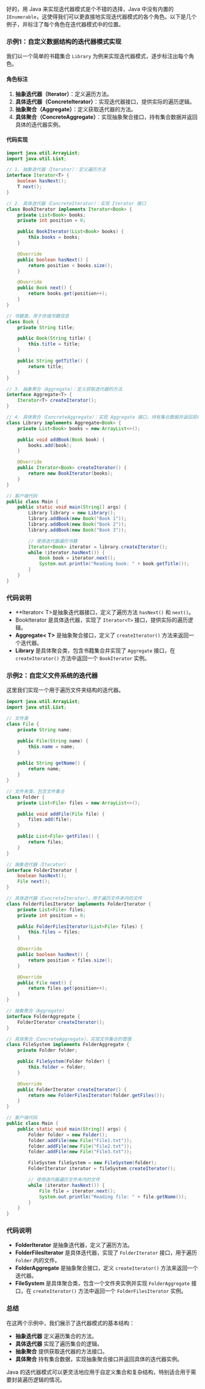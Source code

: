 好的，用 Java 来实现迭代器模式是个不错的选择，Java 中没有内置的 `IEnumerable`，这使得我们可以更直接地实现迭代器模式的各个角色。以下是几个例子，并标注了每个角色在迭代器模式中的位置。

### 示例1：自定义数据结构的迭代器模式实现
我们以一个简单的书籍集合 `Library` 为例来实现迭代器模式，逐步标注出每个角色。

#### 角色标注
1. **抽象迭代器（Iterator）**：定义遍历方法。
2. **具体迭代器（ConcreteIterator）**：实现迭代器接口，提供实际的遍历逻辑。
3. **抽象聚合（Aggregate）**：定义获取迭代器的方法。
4. **具体聚合（ConcreteAggregate）**：实现抽象聚合接口，持有集合数据并返回具体的迭代器实例。

#### 代码实现

```java
import java.util.ArrayList;
import java.util.List;

// 1. 抽象迭代器（Iterator）：定义遍历方法
interface Iterator<T> {
    boolean hasNext();
    T next();
}

// 2. 具体迭代器（ConcreteIterator）：实现 Iterator 接口
class BookIterator implements Iterator<Book> {
    private List<Book> books;
    private int position = 0;

    public BookIterator(List<Book> books) {
        this.books = books;
    }

    @Override
    public boolean hasNext() {
        return position < books.size();
    }

    @Override
    public Book next() {
        return books.get(position++);
    }
}

// 书籍类，用于存储书籍信息
class Book {
    private String title;

    public Book(String title) {
        this.title = title;
    }

    public String getTitle() {
        return title;
    }
}

// 3. 抽象聚合（Aggregate）：定义获取迭代器的方法
interface Aggregate<T> {
    Iterator<T> createIterator();
}

// 4. 具体聚合（ConcreteAggregate）：实现 Aggregate 接口，持有集合数据并返回具体迭代器
class Library implements Aggregate<Book> {
    private List<Book> books = new ArrayList<>();

    public void addBook(Book book) {
        books.add(book);
    }

    @Override
    public Iterator<Book> createIterator() {
        return new BookIterator(books);
    }
}

// 客户端代码
public class Main {
    public static void main(String[] args) {
        Library library = new Library();
        library.addBook(new Book("Book 1"));
        library.addBook(new Book("Book 2"));
        library.addBook(new Book("Book 3"));

        // 使用迭代器遍历书籍
        Iterator<Book> iterator = library.createIterator();
        while (iterator.hasNext()) {
            Book book = iterator.next();
            System.out.println("Reading book: " + book.getTitle());
        }
    }
}
```

### 代码说明
- **Iterator< T>是抽象迭代器接口，定义了遍历方法 `hasNext()` 和 `next()`。
- BookIterator 是具体迭代器，实现了 `Iterator<T>` 接口，提供实际的遍历逻辑。
- **Aggregate< T>** 是抽象聚合接口，定义了 `createIterator()` 方法来返回一个迭代器。
- **Library** 是具体聚合类，包含书籍集合并实现了 `Aggregate` 接口，在 `createIterator()` 方法中返回一个 `BookIterator` 实例。

### 示例2：自定义文件系统的迭代器
这里我们实现一个用于遍历文件夹结构的迭代器。

```java
import java.util.ArrayList;
import java.util.List;

// 文件类
class File {
    private String name;

    public File(String name) {
        this.name = name;
    }

    public String getName() {
        return name;
    }
}

// 文件夹类，包含文件集合
class Folder {
    private List<File> files = new ArrayList<>();

    public void addFile(File file) {
        files.add(file);
    }

    public List<File> getFiles() {
        return files;
    }
}

// 抽象迭代器（Iterator）
interface FolderIterator {
    boolean hasNext();
    File next();
}

// 具体迭代器（ConcreteIterator），用于遍历文件夹内的文件
class FolderFilesIterator implements FolderIterator {
    private List<File> files;
    private int position = 0;

    public FolderFilesIterator(List<File> files) {
        this.files = files;
    }

    @Override
    public boolean hasNext() {
        return position < files.size();
    }

    @Override
    public File next() {
        return files.get(position++);
    }
}

// 抽象聚合（Aggregate）
interface FolderAggregate {
    FolderIterator createIterator();
}

// 具体聚合（ConcreteAggregate），实现文件集合的管理
class FileSystem implements FolderAggregate {
    private Folder folder;

    public FileSystem(Folder folder) {
        this.folder = folder;
    }

    @Override
    public FolderIterator createIterator() {
        return new FolderFilesIterator(folder.getFiles());
    }
}

// 客户端代码
public class Main {
    public static void main(String[] args) {
        Folder folder = new Folder();
        folder.addFile(new File("File1.txt"));
        folder.addFile(new File("File2.txt"));
        folder.addFile(new File("File3.txt"));

        FileSystem fileSystem = new FileSystem(folder);
        FolderIterator iterator = fileSystem.createIterator();

        // 使用迭代器遍历文件夹内的文件
        while (iterator.hasNext()) {
            File file = iterator.next();
            System.out.println("Reading file: " + file.getName());
        }
    }
}
```

### 代码说明
- **FolderIterator** 是抽象迭代器，定义了遍历方法。
- **FolderFilesIterator** 是具体迭代器，实现了 `FolderIterator` 接口，用于遍历 `Folder` 内的文件。
- **FolderAggregate** 是抽象聚合接口，定义 `createIterator()` 方法来返回一个迭代器。
- **FileSystem** 是具体聚合类，包含一个文件夹实例并实现 `FolderAggregate` 接口，在 `createIterator()` 方法中返回一个 `FolderFilesIterator` 实例。

### 总结
在这两个示例中，我们展示了迭代器模式的基本结构：
- **抽象迭代器** 定义遍历集合的方法。
- **具体迭代器** 实现了遍历集合的逻辑。
- **抽象聚合** 提供获取迭代器的方法接口。
- **具体聚合** 持有集合数据，实现抽象聚合接口并返回具体的迭代器实例。

Java 的迭代器模式可以更灵活地应用于自定义集合和复杂结构，特别适合用于需要封装遍历逻辑的情况。